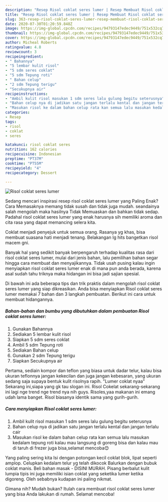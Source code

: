 ```yaml
---
description: "Resep Risol coklat seres lumer | Resep Membuat Risol coklat seres lumer Yang Lezat Sekali"
title: "Resep Risol coklat seres lumer | Resep Membuat Risol coklat seres lumer Yang Lezat Sekali"
slug: 363-resep-risol-coklat-seres-lumer-resep-membuat-risol-coklat-seres-lumer-yang-lezat-sekali
date: 2020-07-30T01:20:59.848Z
image: https://img-global.cpcdn.com/recipes/94793147edec9449/751x532cq70/risol-coklat-seres-lumer-foto-resep-utama.jpg
thumbnail: https://img-global.cpcdn.com/recipes/94793147edec9449/751x532cq70/risol-coklat-seres-lumer-foto-resep-utama.jpg
cover: https://img-global.cpcdn.com/recipes/94793147edec9449/751x532cq70/risol-coklat-seres-lumer-foto-resep-utama.jpg
author: Micheal Roberts
ratingvalue: 4.8
reviewcount: 3
recipeingredient:
- " Bahannya"
- "5 lembar kulit risol"
- "5 sdm seres coklat"
- "5 sdm Tepung roti"
- " Bahan celup"
- "2 sdm Tepung terigu"
- "Secukupnya air"
recipeinstructions:
- "Ambil kulit risol masukan 1 sdm seres lalu gulung begitu seterusnya"
- "Bahan celup nya di jadikan satu jangan terlalu kental dan jangan terlalu cair"
- "Masukan risol ke dalam bahan celup rata kan semua lalu masukan kedalam tepung roti kalau mau langsung di goreng bisa dan kalau mau di taruh di frezer juga bisa,selamat mencoba😊"
categories:
- Resep
tags:
- risol
- coklat
- seres

katakunci: risol coklat seres 
nutrition: 162 calories
recipecuisine: Indonesian
preptime: "PT37M"
cooktime: "PT55M"
recipeyield: "4"
recipecategory: Dessert

---
```



![Risol coklat seres lumer](https://img-global.cpcdn.com/recipes/94793147edec9449/751x532cq70/risol-coklat-seres-lumer-foto-resep-utama.jpg)

Sedang mencari inspirasi resep risol coklat seres lumer yang Paling Enak? Cara Memasaknya memang tidak susah dan tidak juga mudah. seandainya salah mengolah maka hasilnya Tidak Memuaskan dan bahkan tidak sedap. Padahal risol coklat seres lumer yang enak harusnya sih memiliki aroma dan cita rasa yang dapat memancing selera kita.

Coklat menjadi penyejuk untuk semua orang. Rasanya yg khas, bisa membuat suasana hati menjadi tenang. Belakangan lg hits bangetkan risol macem gni.

Banyak hal yang sedikit banyak berpengaruh terhadap kualitas rasa dari risol coklat seres lumer, mulai dari jenis bahan, lalu pemilihan bahan segar hingga cara membuat dan menyajikannya. Tidak usah pusing kalau ingin menyiapkan risol coklat seres lumer enak di mana pun anda berada, karena asal sudah tahu triknya maka hidangan ini bisa jadi sajian spesial.


Di bawah ini ada beberapa tips dan trik praktis dalam mengolah risol coklat seres lumer yang siap dikreasikan. Anda bisa menyiapkan Risol coklat seres lumer memakai 7 bahan dan 3 langkah pembuatan. Berikut ini cara untuk membuat hidangannya.

<!--inarticleads1-->

##### Bahan-bahan dan bumbu yang dibutuhkan dalam pembuatan Risol coklat seres lumer:

1. Gunakan  Bahannya
1. Sediakan 5 lembar kulit risol
1. Siapkan 5 sdm seres coklat
1. Ambil 5 sdm Tepung roti
1. Sediakan  Bahan celup
1. Gunakan 2 sdm Tepung terigu
1. Siapkan Secukupnya air


Pertama, sediain kompor dan teflon yang biasa untuk dadar telur, kalau bisa ukuran teflonnya jangan kekecilan dan juga jangan kebesaran, yang ukuran sedang saja supaya bentuk kulit risolnya rapih. &#34;Lumer coklat nyaa&#34; Sekarang ini,siapa yang gk tau slogan ini. Risol Cokelat sekarang-sekarang ini lagi nge trend nge trend nya nih guys. Risoles,yaa makanan ini emang udah lama banget. Risol biasanya identik sama yang gurih-gurih. 

<!--inarticleads2-->

##### Cara menyiapkan Risol coklat seres lumer:

1. Ambil kulit risol masukan 1 sdm seres lalu gulung begitu seterusnya
1. Bahan celup nya di jadikan satu jangan terlalu kental dan jangan terlalu cair
1. Masukan risol ke dalam bahan celup rata kan semua lalu masukan kedalam tepung roti kalau mau langsung di goreng bisa dan kalau mau di taruh di frezer juga bisa,selamat mencoba😊


Yang paling sering kita Isi dengan potongan kecil coklat blok, lipat seperti amplop. Celupkan kedalam telur yg telah dikocok Balurkan dengan bubuk coklat manis. Beli bahan masak - DISINI MURAH. Pisang berbalut kulit lumpia tipis ini juga memiliki isian coklat yang seketika lumer ketika digoreng. Oleh sebabnya kudapan ini paling nikmat. 

Gimana nih? Mudah bukan? Itulah cara membuat risol coklat seres lumer yang bisa Anda lakukan di rumah. Selamat mencoba!
